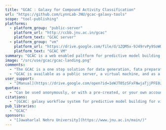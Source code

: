 ```yaml
---
title: "GCAC : Galaxy for Compound Activity Classification"
url: "https://github.com/LynnLab-JNU/gcac-galaxy-tools"
scope: "tool-publishing"
platforms:
  - platform_group: "public-server"
    platform_url: "http://ccbb.jnu.ac.in/gcac"
    platform_text: "GCAC server"
  - platform_group: "vm"
    platform_url: "https://drive.google.com/file/d/1ZQM5x-9J49rvPy9SoWOrM3Xm1MHZdr1I/view?usp=sharing"
    platform_text: "GCAC VM"
summary: "GCAC is a web enabled paltform for predictive model building using R and caret package for virtual screening."
image: "/src/use/gcac/gcac-landing.png"
comments:
  - "The GCAC is a one stop solution for data generation, fata preparation, feature selection, model building, prediction and retrival of potential lead molecules."
  - "GCAC is available as a public server, a virtual machine, and as a [tool suite in the Galaxy Toolshed](https://toolshed.g2.bx.psu.edu/repository?repository_id=351af44ceb587e54)."
user_support:
  - "[Manual](https://drive.google.com/open?id=1eWJT05zSFxFNwjaTjjPFE0zZp6g7fO9mxutRtSbc9zU)"
quotas:
  - "Can be used anonymously, or with a pre-created, or your own account."
citations:
  - "[GCAC: galaxy workflow system for predictive model building for virtual screening](https://doi.org/10.1186/s12859-018-2492-8), Deepak R. Bharti, Anmol J. Hemrom and Andrew M. Lynn. *BMC Bioinformatics* 2019 19 (Suppl 13) :550 doi:10.1186/s12859-018-2492-8"
pub_libraries:
  - "GCAC"  
sponsors:
  - "[Jawaharlal Nehru University](https://www.jnu.ac.in/main/)"
---
```

